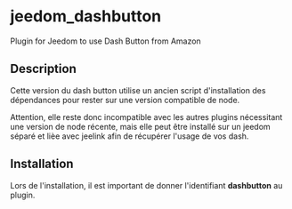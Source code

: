 # jeedom_dashbutton
Plugin for Jeedom to use Dash Button from Amazon

## Description

Cette version du dash button utilise un ancien script d'installation des dépendances pour rester sur une version compatible de node.

Attention, elle reste donc incompatible avec les autres plugins nécessitant une version de node récente, mais elle peut être installé sur un jeedom séparé et lièe avec jeelink afin de récupérer l'usage de vos dash.

## Installation

Lors de l'installation, il est important de donner l'identifiant **dashbutton** au plugin.
